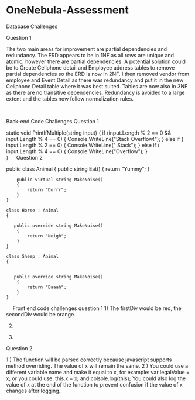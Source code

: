 # OneNebula-Assessment

Database Challenges

Question 1

The two main areas for improvement are partial dependencies and redundancy.
The ERD appears to be in 1NF as all rows are unique and atomic, however there are partial dependencies. A potential solution could be to Create Cellphone detail and Employee address tables to remove partial dependencies so the ERD is now in 2NF. I then removed vendor from employee and Event Detail as there was redundancy and put it in the new Cellphone Detail table where it was best suited. Tables are now also in 3NF as there are no transitive dependencies. Redundancy is avoided to a large extent and the tables now follow normalization rules.

 



 


Back-end Code Challenges
Question 1

static void PrintIfMultiple(string input)
{
	if (input.Length % 2 == 0 && input.Length % 4 == 0)
        {
            Console.WriteLine("Stack Overflow!");
        }
        else if ( input.Length % 2 == 0)
        {
            Console.WriteLine(" Stack");
        }
        else if ( input.Length % 4 == 0)
        {
            Console.WriteLine("Overflow");
        }           
}
 
Question 2

public class Animal
    {
        public string Eat()
        {
            return "Yummy";
        }

        public virtual string MakeNoise()
        {
            return "Durrr";
        }
    }
    
    class Horse : Animal
    {
       
       public override string MakeNoise()
        {
            return "Neigh";
        }
    }
    
    class Sheep : Animal
    {
     

       public override string MakeNoise()
        {
            return "Baaah";
        }
    }
 
Front end code challenges
 question 1
1)
The firstDiv would be red, the secondDiv would be orange. 

2) 
<script>
var firstDiv = document.getElementById("firstDiv");
firstDiv.style.backgroundColor = 'pink';
</script>

3)
 <script>
var secondDiv = document.getElementById("secondDiv");
secondDiv.classList.add("yellow-card");
</script>

Question 2

1 )
The function will be parsed correctly because javascript supports method overriding. The value of x will remain the same.
2 )
You could use a different variable name and make it equal to x, for example: var legalValue = x; or you could use: this.x = x; and colsole.log(this); 
You could also log the value of x at the end of the function to prevent confusion if the value of x changes after logging.  




 






